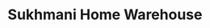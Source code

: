 ---
title: "Sukhmani Home Warehouse"
url: /albuquerque/sukhmani-home-warehouse/
shop: interior decoration
---